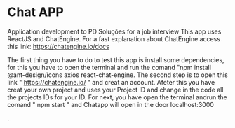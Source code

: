 # Chat APP
 
Application development to PD Soluções for a job interview
This app uses ReactJS and ChatEngine.
For a fast explanation about ChatEngine access this link: https://chatengine.io/docs

The first thing you have to do to test this app is install some dependencies, for this you have to open the terminal and run the comand "npm install @ant-design/icons axios react-chat-engine. 
The second step is to open this link " https://chatengine.io/ " and creat an account. Afeter this you have creat your own project and uses your Project ID and change in the code all the projects IDs for your ID. 
For next, you have open the terminal andrun the comand " npm start " and Chatapp will open in the door localhost:3000

 .




